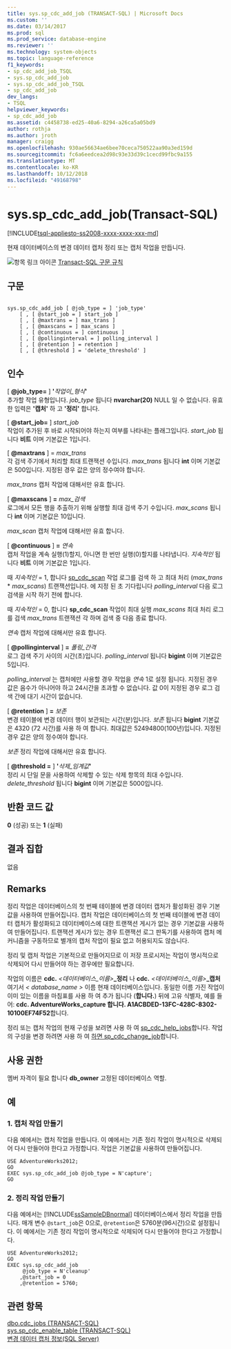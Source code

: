 ```yaml
---
title: sys.sp_cdc_add_job (TRANSACT-SQL) | Microsoft Docs
ms.custom: ''
ms.date: 03/14/2017
ms.prod: sql
ms.prod_service: database-engine
ms.reviewer: ''
ms.technology: system-objects
ms.topic: language-reference
f1_keywords:
- sp_cdc_add_job_TSQL
- sys.sp_cdc_add_job
- sys.sp_cdc_add_job_TSQL
- sp_cdc_add_job
dev_langs:
- TSQL
helpviewer_keywords:
- sp_cdc_add_job
ms.assetid: c4458738-ed25-40a6-8294-a26ca5a05bd9
author: rothja
ms.author: jroth
manager: craigg
ms.openlocfilehash: 930ae56634ae6bee70ceca750522aa90a3ed159d
ms.sourcegitcommit: fc6a6eedcea2d98c93e33d39c1cecd99fbc9a155
ms.translationtype: MT
ms.contentlocale: ko-KR
ms.lasthandoff: 10/12/2018
ms.locfileid: "49168798"
---
```

# <a name="sysspcdcaddjob-transact-sql"></a>sys.sp_cdc_add_job(Transact-SQL)
[!INCLUDE[tsql-appliesto-ss2008-xxxx-xxxx-xxx-md](../../includes/tsql-appliesto-ss2008-xxxx-xxxx-xxx-md.md)]

  현재 데이터베이스의 변경 데이터 캡처 정리 또는 캡처 작업을 만듭니다.  
  
 ![항목 링크 아이콘](../../database-engine/configure-windows/media/topic-link.gif "항목 링크 아이콘") [Transact-SQL 구문 규칙](../../t-sql/language-elements/transact-sql-syntax-conventions-transact-sql.md)  
  
## <a name="syntax"></a>구문  
  
```  
  
sys.sp_cdc_add_job [ @job_type = ] 'job_type'  
    [ , [ @start_job = ] start_job ]   
    [ , [ @maxtrans = ] max_trans ]   
    [ , [ @maxscans = ] max_scans ]   
    [ , [ @continuous = ] continuous ]   
    [ , [ @pollinginterval = ] polling_interval ]   
    [ , [ @retention ] = retention ]   
    [ , [ @threshold ] = 'delete_threshold' ]  
```  
  
## <a name="arguments"></a>인수  
 [  **@job_type=** ] **'**_작업이\_형식_**'**  
 추가할 작업 유형입니다. *job_type* 됩니다 **nvarchar(20)** NULL 일 수 없습니다. 유효한 입력은 **'캡처'** 하 고 **'정리'** 합니다.  
  
 [  **@start_job=** ] *start_job*  
 작업이 추가된 후 바로 시작되어야 하는지 여부를 나타내는 플래그입니다. *start_job* 됩니다 **비트** 이며 기본값은 1입니다.  
  
 [ **@maxtrans** ] = *max_trans*  
 각 검색 주기에서 처리할 최대 트랜잭션 수입니다. *max_trans* 됩니다 **int** 이며 기본값은 500입니다. 지정된 경우 값은 양의 정수여야 합니다.  
  
 *max_trans* 캡처 작업에 대해서만 유효 합니다.  
  
 [ **@maxscans** ] **=** _max\_검색_  
 로그에서 모든 행을 추출하기 위해 실행할 최대 검색 주기 수입니다. *max_scans* 됩니다 **int** 이며 기본값은 10입니다.  
  
 *max_scan* 캡처 작업에 대해서만 유효 합니다.  
  
 [ **@continuous** ] **=** _연속_  
 캡처 작업을 계속 실행(1)할지, 아니면 한 번만 실행(0)할지를 나타냅니다. *지속적인* 됩니다 **비트** 이며 기본값은 1입니다.  
  
 때 *지속적인* = 1, 합니다 [sp_cdc_scan](../../relational-databases/system-stored-procedures/sys-sp-cdc-scan-transact-sql.md) 작업 로그를 검색 하 고 최대 처리 (*max_trans* \* *max_scans*) 트랜잭션입니다. 에 지정 된 초 기다립니다 *polling_interval* 다음 로그 검색을 시작 하기 전에 합니다.  
  
 때 *지속적인* = 0, 합니다 **sp_cdc_scan** 작업이 최대 실행 *max_scans* 최대 처리 로그를 검색 *max_trans* 트랜잭션 각 하며 검색 중 다음 종료 합니다.  
  
 *연속* 캡처 작업에 대해서만 유효 합니다.  
  
 [ **@pollinginterval** ] **=** _폴링\_간격_  
 로그 검색 주기 사이의 시간(초)입니다. *polling_interval* 됩니다 **bigint** 이며 기본값은 5입니다.  
  
 *polling_interval* 는 캡처에만 사용할 경우 작업을 *연속* 1로 설정 됩니다. 지정된 경우 값은 음수가 아니어야 하고 24시간을 초과할 수 없습니다. 값 0이 지정된 경우 로그 검색 간에 대기 시간이 없습니다.  
  
 [ **@retention** ] **=** _보존_  
 변경 테이블에 변경 데이터 행이 보관되는 시간(분)입니다. *보존* 됩니다 **bigint** 기본값은 4320 (72 시간)를 사용 하 여 합니다. 최대값은 52494800(100년)입니다. 지정된 경우 값은 양의 정수여야 합니다.  
  
 *보존* 정리 작업에 대해서만 유효 합니다.  
  
 [  **@threshold =** ] **'**_삭제\_임계값_**'**  
 정리 시 단일 문을 사용하여 삭제할 수 있는 삭제 항목의 최대 수입니다. *delete_threshold* 됩니다 **bigint** 이며 기본값은 5000입니다.  
  
## <a name="return-code-values"></a>반환 코드 값  
 **0** (성공) 또는 **1** (실패)  
  
## <a name="result-sets"></a>결과 집합  
 없음  
  
## <a name="remarks"></a>Remarks  
 정리 작업은 데이터베이스의 첫 번째 테이블에 변경 데이터 캡처가 활성화된 경우 기본값을 사용하여 만들어집니다. 캡처 작업은 데이터베이스의 첫 번째 테이블에 변경 데이터 캡처가 활성화되고 데이터베이스에 대한 트랜잭션 게시가 없는 경우 기본값을 사용하여 만들어집니다. 트랜잭션 게시가 있는 경우 트랜잭션 로그 판독기를 사용하여 캡처 메커니즘을 구동하므로 별개의 캡처 작업이 필요 없고 허용되지도 않습니다.  
  
 정리 및 캡처 작업은 기본적으로 만들어지므로 이 저장 프로시저는 작업이 명시적으로 삭제되어 다시 만들어야 하는 경우에만 필요합니다.  
  
 작업의 이름은 **cdc.**  _\<데이터베이스\_이름\>_**\_정리** 나 **cdc.**  _\<데이터베이스\_이름\>_**\_캡처**여기서 *< database_name >* 이름 현재 데이터베이스입니다. 동일한 이름 가진 작업이 이미 있는 이름을 마침표를 사용 하 여 추가 됩니다 (**합니다.**) 뒤에 고유 식별자, 예를 들어: **cdc. AdventureWorks_capture 합니다. A1ACBDED-13FC-428C-8302-10100EF74F52**합니다.  
  
 정리 또는 캡처 작업의 현재 구성을 보려면 사용 하 여 [sp_cdc_help_jobs](../../relational-databases/system-stored-procedures/sys-sp-cdc-help-jobs-transact-sql.md)합니다. 작업의 구성을 변경 하려면 사용 하 여 [하면 sp_cdc_change_job](../../relational-databases/system-stored-procedures/sys-sp-cdc-change-job-transact-sql.md)합니다.  
  
## <a name="permissions"></a>사용 권한  
 멤버 자격이 필요 합니다 **db_owner** 고정된 데이터베이스 역할.  
  
## <a name="examples"></a>예  
  
### <a name="a-creating-a-capture-job"></a>1. 캡처 작업 만들기  
 다음 예에서는 캡처 작업을 만듭니다. 이 예에서는 기존 정리 작업이 명시적으로 삭제되어 다시 만들어야 한다고 가정합니다. 작업은 기본값을 사용하여 만들어집니다.  
  
```  
USE AdventureWorks2012;  
GO  
EXEC sys.sp_cdc_add_job @job_type = N'capture';  
GO  
```  
  
### <a name="b-creating-a-cleanup-job"></a>2. 정리 작업 만들기  
 다음 예에서는 [!INCLUDE[ssSampleDBnormal](../../includes/sssampledbnormal-md.md)] 데이터베이스에서 정리 작업을 만듭니다. 매개 변수 `@start_job`은 0으로, `@retention`은 5760분(96시간)으로 설정됩니다. 이 예에서는 기존 정리 작업이 명시적으로 삭제되어 다시 만들어야 한다고 가정합니다.  
  
```  
USE AdventureWorks2012;  
GO  
EXEC sys.sp_cdc_add_job  
     @job_type = N'cleanup'  
    ,@start_job = 0  
    ,@retention = 5760;  
```  
  
## <a name="see-also"></a>관련 항목  
 [dbo.cdc_jobs &#40;TRANSACT-SQL&#41;](../../relational-databases/system-tables/dbo-cdc-jobs-transact-sql.md)   
 [sys.sp_cdc_enable_table &#40;TRANSACT-SQL&#41;](../../relational-databases/system-stored-procedures/sys-sp-cdc-enable-table-transact-sql.md)   
 [변경 데이터 캡처 정보&#40;SQL Server&#41;](../../relational-databases/track-changes/about-change-data-capture-sql-server.md)  
  
  
